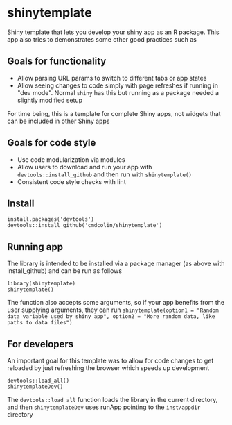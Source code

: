 # shinytemplate

Shiny template that lets you develop your shiny app as an R package. This app also tries to demonstrates some other good practices such as


## Goals for functionality

- Allow parsing URL params to switch to different tabs or app states
- Allow seeing changes to code simply with page refreshes if running in "dev mode". Normal `shiny` has this but running as a package needed a slightly modified setup

For time being, this is a template for complete Shiny apps, not widgets that can be included in other Shiny apps

## Goals for code style

- Use code modularization via modules
- Allow users to download and run your app with `devtools::install_github` and then run with `shinytemplate()`
- Consistent code style checks with lint


## Install

    install.packages('devtools')
    devtools::install_github('cmdcolin/shinytemplate')


## Running app

The library is intended to be installed via a package manager (as above with install_github) and can be run as follows

    library(shinytemplate)
    shinytemplate()
    
The function also accepts some arguments, so if your app benefits from the user supplying arguments, they can run `shinytemplate(option1 = "Random data variable used by shiny app", option2 = "More random data, like paths to data files")`

## For developers

An important goal for this template was to allow for code changes to get reloaded by just refreshing the browser which speeds up development

    devtools::load_all()
    shinytemplateDev()

The `devtools::load_all` function loads the library in the current directory, and then `shinytemplateDev` uses runApp pointing to the `inst/appdir` directory
